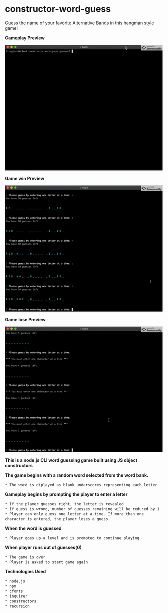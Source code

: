 # constructor-word-guess

Guess the name of your favorite Alternative Bands in this hangman style game!

**Gameplay Preview**

![](word_guess.gif)

**Game win Preview**

![](word_guess_win.gif)

**Game lose Preview**

![](word_guess_lose.gif)

**This is a node.js CLI word guessing game built using JS object constructors**

**The game begins with a random word selected from the word bank.**

    * The word is diplayed as blank underscores representing each letter
            
**Gameplay begins by prompting the player to enter a letter**

    * If the player guesses right, the letter is revealed
    * If guess is wrong, number of guesses remaining will be reduced by 1
    * Player can only guess one letter at a time. If more than one character is entered, the player loses a guess

**When the word is guessed**

    * Player goes up a level and is prompted to continue playing

**When player runs out of guesses(0)**

    * The game is over
    * Player is asked to start game again 

**Technologies Used**

    * node.js
    * npm
    * cfonts
    * inquirer
    * constructors
    * recursion